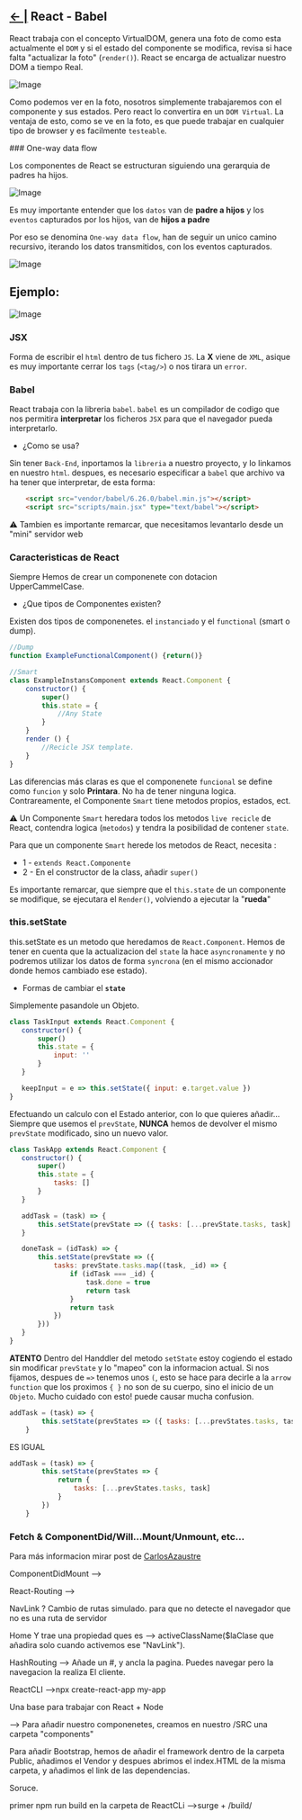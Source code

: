 ## [← |](https://github.com/VGamezz19/skylab-boot-notes/blob/dev/course/semana04/)   React - Babel

React trabaja con el concepto VirtualDOM, genera una foto de como esta actualmente el `DOM` y si el estado del componente se modifica, revisa si hace falta "actualizar la foto" (`render()`).
React se encarga de actualizar nuestro DOM a tiempo Real.

![Image](https://github.com/VGamezz19/skylab-boot-notes/blob/dev/course/semana04/public/squeme-virtualDome.png)

Como podemos ver en la foto, nosotros simplemente trabajaremos con el componente y sus estados. Pero react lo convertira en un `DOM Virtual`. La ventaja de esto, como se ve en la foto, es que puede trabajar en cualquier tipo de browser y es facilmente `testeable`.

### One-way data flow

Los componentes de React se estructuran siguiendo una gerarquia de padres ha hijos.

![Image](https://github.com/VGamezz19/skylab-boot-notes/blob/dev/course/semana04/public/one-way-data.png)

Es muy importante entender que los `datos` van de **padre a hijos** y los `eventos` capturados por los hijos, van de **hijos a padre**

Por eso se denomina `One-way data flow`, han de seguir un unico camino recursivo, iterando los datos transmitidos, con los eventos capturados.

![Image](https://github.com/VGamezz19/skylab-boot-notes/blob/dev/course/semana04/public/way-data-flow.png)

## Ejemplo:

![Image](https://github.com/VGamezz19/skylab-boot-notes/blob/dev/course/semana04/public/exampleReact.png)

### JSX
Forma de escribir el `html` dentro de tus fichero `JS`. La **X** viene de `XML`, asique es muy importante cerrar los `tags` (`<tag/>`) o nos tirara un `error`.

### Babel

React trabaja con la libreria `babel`. `babel` es un compilador de codigo que nos permitira **interpretar** los ficheros `JSX` para que el navegador pueda interpretarlo.

- ¿Como se usa?

Sin tener `Back-End`, inportamos la `libreria` a nuestro proyecto, y lo linkamos en nuestro `html`. despues, es necesario especificar a `babel` que archivo va ha tener que interpretar, de esta forma:
```html
    <script src="vendor/babel/6.26.0/babel.min.js"></script>
    <script src="scripts/main.jsx" type="text/babel"></script>
```

⚠️ Tambien es importante remarcar, que necesitamos levantarlo desde un "mini" servidor web


### Caracteristicas de React

Siempre Hemos de crear un componenete con dotacion UpperCammelCase.

- ¿Que tipos de Componentes existen?

Existen dos tipos de componenetes. el `instanciado` y el `functional` (smart o dump).

````javaScript
//Dump
function ExampleFunctionalComponent() {return()}

//Smart
class ExampleInstansComponent extends React.Component {
    constructor() {
        super()
        this.state = { 
            //Any State
        }
    }
    render () {
        //Recicle JSX template.
    }
}
````

Las diferencias más claras es que el componenete `funcional` se define como `funcion` y solo **Printara**. No ha de tener ninguna logica.
Contrareamente, el Componente `Smart` tiene metodos propios, estados, ect.

⚠️ Un Componente `Smart` heredara todos los metodos `live recicle` de React, contendra logica (`metodos`) y tendra la posibilidad de contener `state`.

Para que un componente `Smart` herede los metodos de React, necesita :
- 1 - `extends React.Componente`
- 2 - En el constructor de la class, añadir `super()`

Es importante remarcar, que siempre que el `this.state` de un componente se modifique, se ejecutara el `Render()`, volviendo a ejecutar la "**rueda**"

### this.setState

this.setState es un metodo que heredamos de `React.Component`. Hemos de tener en cuenta que la actualizacion del `state` la hace `asyncronamente` y no podremos utilizar los datos de forma `syncrona` (en el mismo accionador donde hemos cambiado ese estado).

 - Formas de cambiar el **`state`**

Simplemente pasandole un Objeto.

 ```javascript
 class TaskInput extends React.Component {
    constructor() {
        super()
        this.state = {
            input: ''
        }
    }

    keepInput = e => this.setState({ input: e.target.value })
 } 
 ```

 Efectuando un calculo con el Estado anterior, con lo que quieres añadir...
 Siempre que usemos el `prevState`, **NUNCA** hemos de devolver el mismo `prevState` modificado, sino un nuevo valor.

 ```javascript
class TaskApp extends React.Component {
    constructor() {
        super()
        this.state = {
            tasks: []
        }
    }

    addTask = (task) => {
        this.setState(prevState => ({ tasks: [...prevState.tasks, task] }))
    }

    doneTask = (idTask) => {
        this.setState(prevState => ({
            tasks: prevState.tasks.map((task, _id) => {
                if (idTask === _id) {
                    task.done = true
                    return task
                }
                return task
            })
        }))
    }
}
 ```

**ATENTO** Dentro del Handdler del metodo `setState` estoy cogiendo el estado sin modificar `prevState` y lo "mapeo" con la informacion actual. Si nos fijamos, despues de `=>` tenemos unos `(`, esto se hace para decirle a la `arrow function` que los proximos `{ }` no son de su cuerpo, sino el inicio de un `Objeto`. Mucho cuidado con esto! puede causar mucha confusion.

```javascript
addTask = (task) => {
        this.setState(prevStates => ({ tasks: [...prevStates.tasks, task] }))
    }
```

ES IGUAL

```javascript
addTask = (task) => {
        this.setState(prevStates => { 
            return {
                tasks: [...prevStates.tasks, task] 
            }
        })
    }
```


### Fetch & ComponentDid/Will...Mount/Unmount, etc...

Para más informacion mirar post de [CarlosAzaustre](carlosazaustre.es/consumiendo-un-api-rest-desde-react-js-con-ecmascript6/)


ComponentDidMount -->

React-Routing -->

NavLink ?  Cambio de rutas simulado. para que no detecte el navegador que no es una ruta de servidor

<NavLink to='{la ruta}'> Home </NavLink>    Y trae una propiedad  ques es --> activeClassName($laClase que añadira solo cuando activemos ese "NavLink").

HashRouting --> Añade un #, y ancla la pagina. Puedes navegar pero la navegacion la realiza El cliente.

ReactCLI -->npx create-react-app my-app

Una base para trabajar con React + Node

--> Para añadir nuestro componenetes, creamos en nuestro /SRC una carpeta "components"

Para añadir Bootstrap, hemos de añadir el framework dentro de la carpeta Public, añadimos el Vendor
y despues abrimos el  index.HTML de la misma carpeta, y añadimos el link de las dependencias.




Soruce.

primer npm run build en la carpeta de ReactCLi -->surge  + /build/

